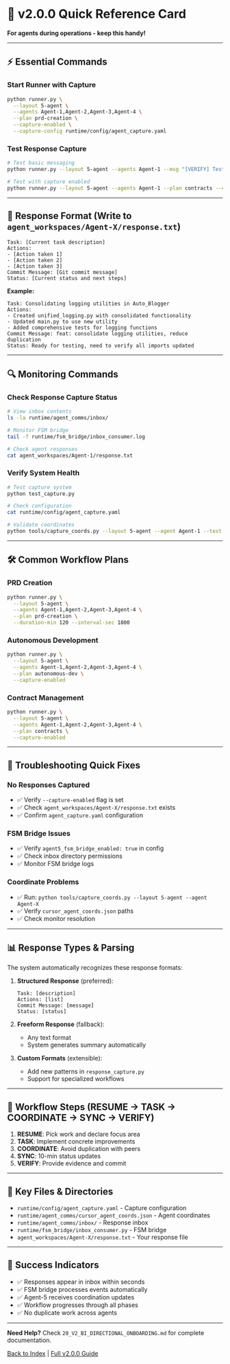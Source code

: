 # 🚀 v2.0.0 Quick Reference Card

**For agents during operations - keep this handy!**

---

## ⚡ **Essential Commands**

### **Start Runner with Capture**
```bash
python runner.py \
  --layout 5-agent \
  --agents Agent-1,Agent-2,Agent-3,Agent-4 \
  --plan prd-creation \
  --capture-enabled \
  --capture-config runtime/config/agent_capture.yaml
```

### **Test Response Capture**
```bash
# Test basic messaging
python runner.py --layout 5-agent --agents Agent-1 --msg "[VERIFY] Test" --test

# Test with capture enabled
python runner.py --layout 5-agent --agents Agent-1 --plan contracts --capture-enabled --test
```

---

## 📝 **Response Format (Write to `agent_workspaces/Agent-X/response.txt`)**

```
Task: [Current task description]
Actions:
- [Action taken 1]
- [Action taken 2]
- [Action taken 3]
Commit Message: [Git commit message]
Status: [Current status and next steps]
```

**Example:**
```
Task: Consolidating logging utilities in Auto_Blogger
Actions:
- Created unified_logging.py with consolidated functionality
- Updated main.py to use new utility
- Added comprehensive tests for logging functions
Commit Message: feat: consolidate logging utilities, reduce duplication
Status: Ready for testing, need to verify all imports updated
```

---

## 🔍 **Monitoring Commands**

### **Check Response Capture Status**
```bash
# View inbox contents
ls -la runtime/agent_comms/inbox/

# Monitor FSM bridge
tail -f runtime/fsm_bridge/inbox_consumer.log

# Check agent responses
cat agent_workspaces/Agent-1/response.txt
```

### **Verify System Health**
```bash
# Test capture system
python test_capture.py

# Check configuration
cat runtime/config/agent_capture.yaml

# Validate coordinates
python tools/capture_coords.py --layout 5-agent --agent Agent-1 --test
```

---

## 🛠️ **Common Workflow Plans**

### **PRD Creation**
```bash
python runner.py \
  --layout 5-agent \
  --agents Agent-1,Agent-2,Agent-3,Agent-4 \
  --plan prd-creation \
  --duration-min 120 --interval-sec 1800
```

### **Autonomous Development**
```bash
python runner.py \
  --layout 5-agent \
  --agents Agent-1,Agent-2,Agent-3,Agent-4 \
  --plan autonomous-dev \
  --capture-enabled
```

### **Contract Management**
```bash
python runner.py \
  --layout 5-agent \
  --agents Agent-1,Agent-2,Agent-3,Agent-4 \
  --plan contracts \
  --capture-enabled
```

---

## 🚨 **Troubleshooting Quick Fixes**

### **No Responses Captured**
- ✅ Verify `--capture-enabled` flag is set
- ✅ Check `agent_workspaces/Agent-X/response.txt` exists
- ✅ Confirm `agent_capture.yaml` configuration

### **FSM Bridge Issues**
- ✅ Verify `agent5_fsm_bridge_enabled: true` in config
- ✅ Check inbox directory permissions
- ✅ Monitor FSM bridge logs

### **Coordinate Problems**
- ✅ Run: `python tools/capture_coords.py --layout 5-agent --agent Agent-X`
- ✅ Verify `cursor_agent_coords.json` paths
- ✅ Check monitor resolution

---

## 📊 **Response Types & Parsing**

The system automatically recognizes these response formats:

1. **Structured Response** (preferred):
   ```
   Task: [description]
   Actions: [list]
   Commit Message: [message]
   Status: [status]
   ```

2. **Freeform Response** (fallback):
   - Any text format
   - System generates summary automatically

3. **Custom Formats** (extensible):
   - Add new patterns in `response_capture.py`
   - Support for specialized workflows

---

## 🔄 **Workflow Steps (RESUME → TASK → COORDINATE → SYNC → VERIFY)**

1. **RESUME**: Pick work and declare focus area
2. **TASK**: Implement concrete improvements
3. **COORDINATE**: Avoid duplication with peers
4. **SYNC**: 10-min status updates
5. **VERIFY**: Provide evidence and commit

---

## 📁 **Key Files & Directories**

- `runtime/config/agent_capture.yaml` - Capture configuration
- `runtime/agent_comms/cursor_agent_coords.json` - Agent coordinates
- `runtime/agent_comms/inbox/` - Response inbox
- `runtime/fsm_bridge/inbox_consumer.py` - FSM bridge
- `agent_workspaces/Agent-X/response.txt` - Your response file

---

## 🎯 **Success Indicators**

- ✅ Responses appear in inbox within seconds
- ✅ FSM bridge processes events automatically
- ✅ Agent-5 receives coordination updates
- ✅ Workflow progresses through all phases
- ✅ No duplicate work across agents

---

**Need Help?** Check `20_V2_BI_DIRECTIONAL_ONBOARDING.md` for complete documentation.

[Back to Index](00_INDEX.md) | [Full v2.0.0 Guide](20_V2_BI_DIRECTIONAL_ONBOARDING.md)

